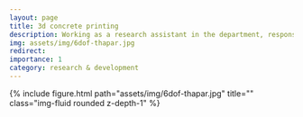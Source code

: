 ```yaml
---
layout: page
title: 3d concrete printing
description: Working as a research assistant in the department, responsible for the design, fabrication and control of the robotic mobile manipulator. 
img: assets/img/6dof-thapar.jpg
redirect:
importance: 1
category: research & development
---
```


<div class="row">
    <div class="col-sm mt-3 mt-md-0">
        {% include figure.html path="assets/img/6dof-thapar.jpg" title="" class="img-fluid rounded z-depth-1" %}
    </div>
</div>
